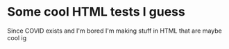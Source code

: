 # Some cool HTML tests I guess
Since COVID exists and I'm bored I'm making stuff in HTML that are maybe cool ig
